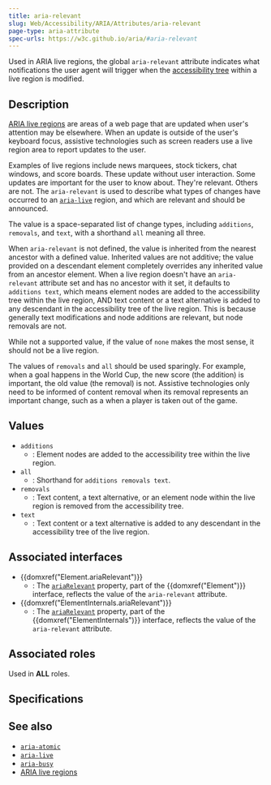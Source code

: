 ```yaml
---
title: aria-relevant
slug: Web/Accessibility/ARIA/Attributes/aria-relevant
page-type: aria-attribute
spec-urls: https://w3c.github.io/aria/#aria-relevant
---
```




Used in ARIA live regions, the global `aria-relevant` attribute indicates what notifications the user agent will trigger when the [accessibility tree](/Glossary/Accessibility_tree) within a live region is modified.

## Description

[ARIA live regions](/Web/Accessibility/ARIA/ARIA_Live_Regions) are areas of a web page that are updated when user's attention may be elsewhere. When an update is outside of the user's keyboard focus, assistive technologies such as screen readers use a live region area to report updates to the user.

Examples of live regions include news marquees, stock tickers, chat windows, and score boards. These update without user interaction. Some updates are important for the user to know about. They're relevant. Others are not. The `aria-relevant` is used to describe what types of changes have occurred to an [`aria-live`](/Web/Accessibility/ARIA/Attributes/aria-live) region, and which are relevant and should be announced.

The value is a space-separated list of change types, including `additions`, `removals`, and `text`, with a shorthand `all` meaning all three.

When `aria-relevant` is not defined, the value is inherited from the nearest ancestor with a defined value. Inherited values are not additive; the value provided on a descendant element completely overrides any inherited value from an ancestor element. When a live region doesn't have an `aria-relevant` attribute set and has no ancestor with it set, it defaults to `additions text`, which means element nodes are added to the accessibility tree within the live region, AND text content or a text alternative is added to any descendant in the accessibility tree of the live region. This is because generally text modifications and node additions are relevant, but node removals are not.

While not a supported value, if the value of `none` makes the most sense, it should not be a live region.

The values of `removals` and `all` should be used sparingly. For example, when a goal happens in the World Cup, the new score (the addition) is important, the old value (the removal) is not. Assistive technologies only need to be informed of content removal when its removal represents an important change, such as a when a player is taken out of the game.

## Values

- `additions`
  - : Element nodes are added to the accessibility tree within the live region.
- `all`
  - : Shorthand for `additions removals text`.
- `removals`
  - : Text content, a text alternative, or an element node within the live region is removed from the accessibility tree.
- `text`
  - : Text content or a text alternative is added to any descendant in the accessibility tree of the live region.

## Associated interfaces

- {{domxref("Element.ariaRelevant")}}
  - : The [`ariaRelevant`](/Web/API/Element/ariaRelevant) property, part of the {{domxref("Element")}} interface, reflects the value of the `aria-relevant` attribute.
- {{domxref("ElementInternals.ariaRelevant")}}
  - : The [`ariaRelevant`](/Web/API/ElementInternals/ariaRelevant) property, part of the {{domxref("ElementInternals")}} interface, reflects the value of the `aria-relevant` attribute.

## Associated roles

Used in **ALL** roles.

## Specifications



## See also

- [`aria-atomic`](/Web/Accessibility/ARIA/Attributes/aria-atomic)
- [`aria-live`](/Web/Accessibility/ARIA/Attributes/aria-live)
- [`aria-busy`](/Web/Accessibility/ARIA/Attributes/aria-busy)
- [ARIA live regions](/Web/Accessibility/ARIA/ARIA_Live_Regions)
